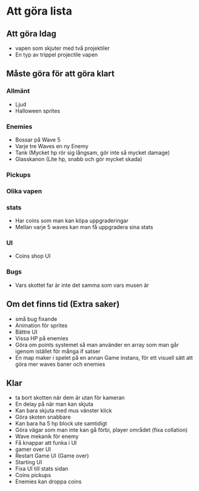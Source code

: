 # Att göra lista

## Att göra Idag
* vapen som skjuter med två projektiler 
* En typ av trippel projectile vapen

## Måste göra för att göra klart 
### Allmänt
* Ljud
* Halloween sprites 

### Enemies
* Bossar på Wave 5 
* Varje tre Waves en ny Enemy 
* Tank (Mycket hp rör sig långsam, gör inte så mycket damage)
* Glasskanon (Lite hp, snabb och gör mycket skada)

### Pickups

### Olika vapen

### stats 
* Har coins som man kan köpa uppgraderingar 
* Mellan varje 5 waves kan man få uppgradera sina stats 

### UI
* Coins shop UI

### Bugs 
* Vars skottet far är inte det samma som vars musen är 

## Om det finns tid (Extra saker)
* små bug fixande 
* Animation för sprites 
* Bättre UI
* Vissa HP på enemies 
* Göra om points systemet så man använder en array som man går igenom istället för många if satser
* En map maker i spelet på en annan Game instans, för ett visuell sätt att göra mer waves baner och enemies


## Klar 
* ta bort skotten när dem är utan för kameran  
* En delay på när man kan skjuta 
* Kan bara skjuta med mus vänster klick 
* Göra skoten snabbare 
* Kan bara ha 5 hp block ute samtidigt 
* Göra vägar som man inte kan gå förbi, player området (fixa collation)
* Wave mekanik för enemy
* Få knappar att funka i UI
* gamer over UI
* Restart Game UI (Game over)
* Starting UI
* Fixa UI till stats sidan
* Coins pickups
* Enemies kan droppa coins 